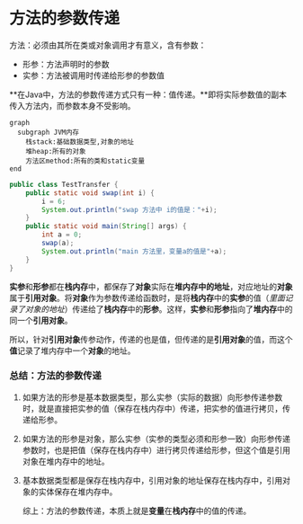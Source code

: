 # 方法的参数传递

方法：必须由其所在类或对象调用才有意义，含有参数：

* 形参：方法声明时的参数
* 实参：方法被调用时传递给形参的参数值

**在Java中，方法的参数传递方式只有一种：值传递。**即将实际参数值的副本传入方法内，而参数本身不受影响。

```mermaid
graph
  subgraph JVM内存
    栈stack:基础数据类型,对象的地址
    堆heap:所有的对象
    方法区method:所有的类和static变量
end
```

```java
public class TestTransfer {
    public static void swap(int i) {
        i = 6;
        System.out.println("swap 方法中 i的值是："+i);
    }
    public static void main(String[] args) {
        int a = 0;
        swap(a);
        System.out.println("main 方法里，变量a的值是"+a);
    }
}
```

**实参**和**形参**都在**栈内存**中，都保存了**对象**实际在**堆内存中的地址**，对应地址的**对象**属于**引用对象**。将**对象**作为参数传递给函数时，是将**栈内存**中的**实参**的值（*里面记录了对象的地址*）传递给了**栈内存**中的**形参**。这样，**实参**和**形参**指向了**堆内存**中的同一个**引用对象**。

所以，针对**引用对象**传参动作，传递的也是值，但传递的是**引用对象**的值，而这个**值**记录了堆内存中一个**对象**的地址。

### 总结：方法的参数传递

1. 如果方法的形参是基本数据类型，那么实参（实际的数据）向形参传递参数时，就是直接把实参的值（保存在栈内存中）传递，把实参的值进行拷贝，传递给形参。

2. 如果方法的形参是对象，那么实参（实参的类型必须和形参一致）向形参传递参数时，也是把值（保存在栈内存中）进行拷贝传递给形参，但这个值是引用对象在堆内存中的地址。

3. 基本数据类型都是保存在栈内存中，引用对象的地址保存在栈内存中，引用对象的实体保存在堆内存中。

   综上：方法的参数传递，本质上就是**变量**在**栈内存**中的值的传递。